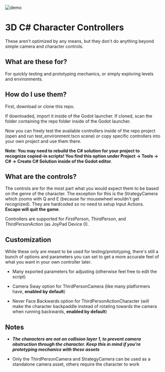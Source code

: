 ![demo](https://github.com/Deltt/GodotSharpCharacterControllerCollection/assets/70781525/b6e50652-ba82-492c-a1a7-8418e46aa18d)

# 3D C# Character Controllers

These aren't optimized by any means, but they don't do anything beyond simple camera and character controls.

## What are these for?
For quickly testing and prototyping mechanics, or simply exploring levels and environments.

## How do I use them?
First, download or clone this repo.

If downloaded, import it inside of the Godot launcher.
If cloned, scan the folder containing the repo folder inside of the Godot launcher.

Now you can freely test the available controllers inside of the repo project (open and run test_environment.tscn scene) or copy specific controllers into your own project and use them there.

**Note: You may need to rebuild the C# solution for your project to recognize copied-in scripts! You find this option under Project -> Tools -> C# -> Create C# Solution inside of the Godot editor**.

## What are the controls?
The controls are for the most part what you would expect them to be based on the genre of the character. The exception for this is the StrategyCamera which zooms with Q and E (because fsr mousewheel wouldn't get recognized). They are hardcoded so no need to setup Input Actions. **Escape will quit the game**.

Controllers are supported for *FirstPerson*, *ThirdPerson*, and *ThirdPersonAction* (as JoyPad Device 0).

## Customization
While these only are meant to be used for testing/prototyping, there's still a bunch of options and parameters you can set to get a more accurate feel of what you want in your own controller later.

- Many exported parameters for adjusting (otherwise feel free to edit the script)

- Camera Sway option for ThirdPersonCamera (like many platformers have, **enabled by default**)

- Never Face Backwards option for ThirdPersonActionCharacter (will make the character backpaddle instead of rotating towards the camera when running backwards, **enabled by default**)

## Notes

- ***The characters are not on collision layer 1, to prevent camera obstruction through the character.
Keep this in mind if you're prototyping mechanics with these assets***

- Only the ThirdPersonCamera and StrategyCamera can be used as a standalone camera asset,
others require the character to work
